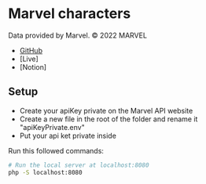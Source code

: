# Marvel characters
Data provided by Marvel. © 2022 MARVEL

- [GitHub](https://github.com/ayman-benammour/marvel-characters)
- [Live]
- [Notion]

## Setup
- Create your apiKey private on the Marvel API website
- Create a new file in the root of the folder and rename it "apiKeyPrivate.env"
- Put your api ket private inside

Run this followed commands:

``` bash
# Run the local server at localhost:8080
php -S localhost:8080
```